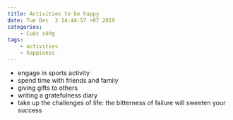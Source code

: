 ```yaml
---
title: Activities to be happy
date: Tue Dec  3 14:44:57 +07 2019
categories:
    - Cuộc sống
tags:
    - activities
    - happiness
---
```

- engage in sports activity
- spend time with friends and family
- giving gifts to others
- writing a gratefulness diary
- take up the challenges of life: the bitterness of failure will sweeten your success
